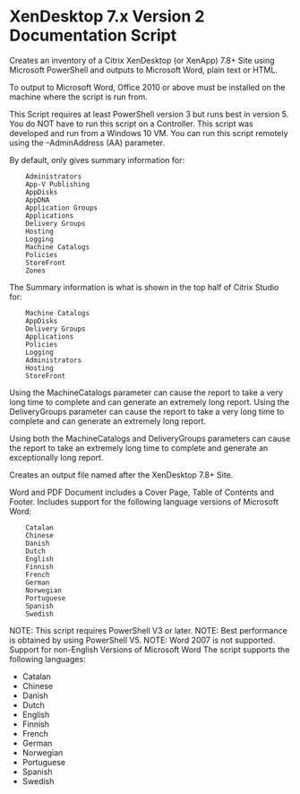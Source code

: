 # XenDesktop 7.x Version 2 Documentation Script
Creates an inventory of a Citrix XenDesktop (or XenApp) 7.8+ Site using Microsoft PowerShell and outputs to Microsoft Word, plain text or HTML.

To output to Microsoft Word, Office 2010 or above must be installed on the machine where the script is run from.

This Script requires at least PowerShell version 3 but runs best in version 5. You do NOT have to run this script on a Controller. This script was developed and run from a Windows 10 VM. You can run this script remotely using the –AdminAddress (AA) parameter.
	
By default, only gives summary information for:

		Administrators
		App-V Publishing
		AppDisks
		AppDNA
		Application Groups
		Applications
		Delivery Groups
		Hosting
		Logging
		Machine Catalogs
		Policies
		StoreFront
		Zones

The Summary information is what is shown in the top half of Citrix Studio for:

		Machine Catalogs
		AppDisks
		Delivery Groups
		Applications
		Policies
		Logging
		Administrators
		Hosting
		StoreFront

Using the MachineCatalogs parameter can cause the report to take a very long time to complete and can generate an extremely long report. Using the DeliveryGroups parameter can cause the report to take a very long time to complete and can generate an extremely long report.

Using both the MachineCatalogs and DeliveryGroups parameters can cause the report to take an extremely long time to complete and generate an exceptionally long report.

Creates an output file named after the XenDesktop 7.8+ Site.
	
Word and PDF Document includes a Cover Page, Table of Contents and Footer. Includes support for the following language versions of Microsoft Word:

		Catalan
		Chinese
		Danish
		Dutch
		English
		Finnish
		French
		German
		Norwegian
		Portuguese
		Spanish
		Swedish

NOTE: This script requires PowerShell V3 or later.
NOTE: Best performance is obtained by using PowerShell V5.
NOTE: Word 2007 is not supported. 
Support for non-English Versions of Microsoft Word
The script supports the following languages:

* Catalan
* Chinese
* Danish
* Dutch
* English
* Finnish
* French
* German
* Norwegian
* Portuguese
* Spanish
* Swedish